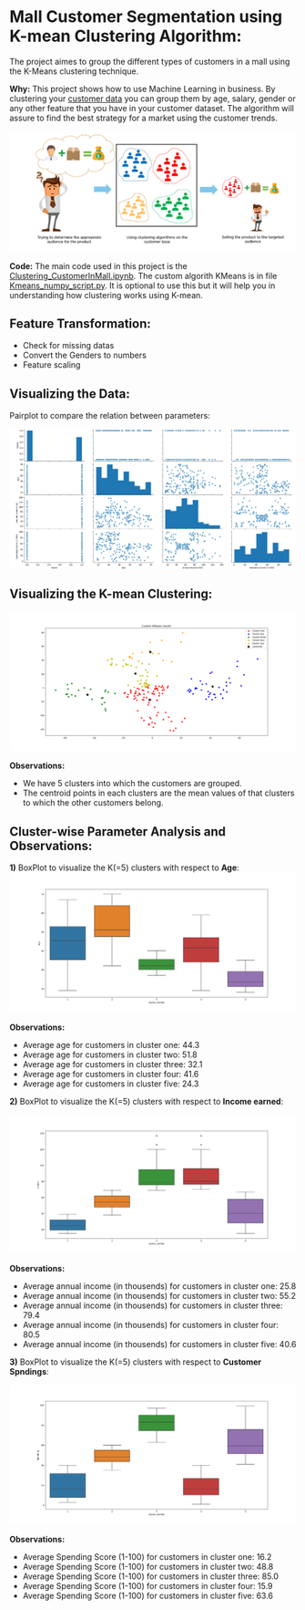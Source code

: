 # Mall Customer Segmentation using K-mean Clustering Algorithm:

The project aimes to group the different types of customers in a mall using the K-Means clustering technique.  

**Why:** This project shows how to use Machine Learning in business. By clustering your [customer data](https://github.com/srikanthv0610/Clustering-the-Customers-in-a-Mall/tree/main/dataset) you can group them by age, salary, gender or any other feature that you have in your customer dataset. The algorithm will assure to find the best strategy for a market using the customer trends.

![Cluster](https://github.com/srikanthv0610/Clustering-the-Customers-in-a-Mall/blob/main/plots/Clustering.png)

**Code:** The main code used in this project is the [Clustering_CustomerInMall.ipynb](https://github.com/srikanthv0610/Clustering-the-Customers-in-a-Mall/blob/main/Clustering_CustomersInMall.py). The custom algorith KMeans is in file [Kmeans_numpy_script.py](https://github.com/srikanthv0610/Clustering-the-Customers-in-a-Mall/blob/main/Kmean_numpy_scipt.py). It is optional to use this but it will help you in understanding how clustering works using K-mean.

## Feature Transformation:

* Check for missing datas
* Convert the Genders to numbers
* Feature scaling

## Visualizing the Data:

Pairplot to compare the relation between parameters:

![Correlation_plot](https://github.com/srikanthv0610/Clustering-the-Customers-in-a-Mall/blob/main/plots/Figure_2.png)


## Visualizing the K-mean Clustering:

![Cluster_plot](https://github.com/srikanthv0610/Clustering-the-Customers-in-a-Mall/blob/main/plots/Figure_3.png)

**Observations:**
* We have 5 clusters into which the customers are grouped. 
* The centroid points in each clusters are the mean values of that clusters to which the other customers belong.

## Cluster-wise Parameter Analysis and Observations:

**1)** BoxPlot to visualize the K(=5) clusters with respect to **Age**:
 ![AgeCluster_plot](https://github.com/srikanthv0610/Clustering-the-Customers-in-a-Mall/blob/main/plots/agewise_cluster.png)
  
**Observations:**
* Average age for customers in cluster one: 44.3
* Average age for customers in cluster two: 51.8
* Average age for customers in cluster three: 32.1
* Average age for customers in cluster four: 41.6
* Average age for customers in cluster five: 24.3
 
**2)** BoxPlot to visualize the K(=5) clusters with respect to **Income earned**:

 ![IncomeCluster_plot](https://github.com/srikanthv0610/Clustering-the-Customers-in-a-Mall/blob/main/plots/income_cluster.png)
 
 **Observations:**
* Average annual income (in thousends) for customers in cluster one: 25.8
* Average annual income (in thousends) for customers in cluster two: 55.2
* Average annual income (in thousends) for customers in cluster three: 79.4
* Average annual income (in thousends) for customers in cluster four: 80.5
* Average annual income (in thousends) for customers in cluster five: 40.6
 
 **3)** BoxPlot to visualize the K(=5) clusters with respect to **Customer Spndings**:

 ![SpendingCluster_plot](https://github.com/srikanthv0610/Clustering-the-Customers-in-a-Mall/blob/main/plots/Spending_cluster.png)
 
  **Observations:**
* Average Spending Score (1-100) for customers in cluster one: 16.2
* Average Spending Score (1-100) for customers in cluster two: 48.8
* Average Spending Score (1-100) for customers in cluster three: 85.0
* Average Spending Score (1-100) for customers in cluster four: 15.9
* Average Spending Score (1-100) for customers in cluster five: 63.6
 

